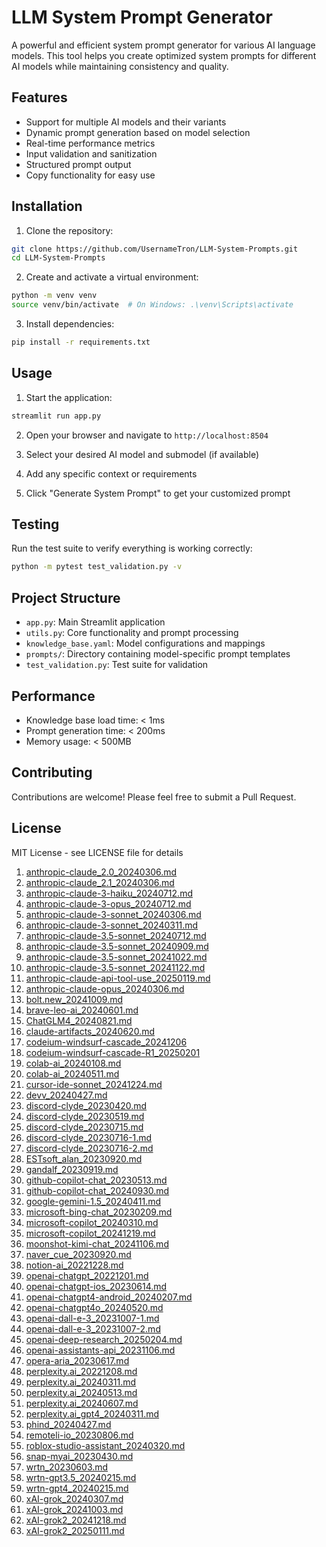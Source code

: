 # LLM System Prompt Generator

A powerful and efficient system prompt generator for various AI language models. This tool helps you create optimized system prompts for different AI models while maintaining consistency and quality.

## Features

- Support for multiple AI models and their variants
- Dynamic prompt generation based on model selection
- Real-time performance metrics
- Input validation and sanitization
- Structured prompt output
- Copy functionality for easy use

## Installation

1. Clone the repository:
```bash
git clone https://github.com/UsernameTron/LLM-System-Prompts.git
cd LLM-System-Prompts
```

2. Create and activate a virtual environment:
```bash
python -m venv venv
source venv/bin/activate  # On Windows: .\venv\Scripts\activate
```

3. Install dependencies:
```bash
pip install -r requirements.txt
```

## Usage

1. Start the application:
```bash
streamlit run app.py
```

2. Open your browser and navigate to `http://localhost:8504`

3. Select your desired AI model and submodel (if available)

4. Add any specific context or requirements

5. Click "Generate System Prompt" to get your customized prompt

## Testing

Run the test suite to verify everything is working correctly:
```bash
python -m pytest test_validation.py -v
```

## Project Structure

- `app.py`: Main Streamlit application
- `utils.py`: Core functionality and prompt processing
- `knowledge_base.yaml`: Model configurations and mappings
- `prompts/`: Directory containing model-specific prompt templates
- `test_validation.py`: Test suite for validation

## Performance

- Knowledge base load time: < 1ms
- Prompt generation time: < 200ms
- Memory usage: < 500MB

## Contributing

Contributions are welcome! Please feel free to submit a Pull Request.

## License

MIT License - see LICENSE file for details

1. [anthropic-claude_2.0_20240306.md](./anthropic-claude_2.0_20240306.md)
2. [anthropic-claude_2.1_20240306.md](./anthropic-claude_2.1_20240306.md)
3. [anthropic-claude-3-haiku_20240712.md](./anthropic-claude-3-haiku_20240712.md)
4. [anthropic-claude-3-opus_20240712.md](./anthropic-claude-3-opus_20240712.md)
5. [anthropic-claude-3-sonnet_20240306.md](./anthropic-claude-3-sonnet_20240306.md)
6. [anthropic-claude-3-sonnet_20240311.md](./anthropic-claude-3-sonnet_20240311.md)
7. [anthropic-claude-3.5-sonnet_20240712.md](./anthropic-claude-3.5-sonnet_20240712.md)
8. [anthropic-claude-3.5-sonnet_20240909.md](./anthropic-claude-3.5-sonnet_20240909.md)
9. [anthropic-claude-3.5-sonnet_20241022.md](./anthropic-claude-3.5-sonnet_20241022.md)
10. [anthropic-claude-3.5-sonnet_20241122.md](./anthropic-claude-3.5-sonnet_20241122.md)
11. [anthropic-claude-api-tool-use_20250119.md](./anthropic-claude-api-tool-use_20250119.md)
12. [anthropic-claude-opus_20240306.md](./anthropic-claude-opus_20240306.md)
13. [bolt.new_20241009.md](./bolt.new_20241009.md)
14. [brave-leo-ai_20240601.md](./brave-leo-ai_20240601.md)
15. [ChatGLM4_20240821.md](./ChatGLM4_20240821.md)
16. [claude-artifacts_20240620.md](./claude-artifacts_20240620.md)
17. [codeium-windsurf-cascade_20241206](./codeium-windsurf-cascade_20241206.md)
18. [codeium-windsurf-cascade-R1_20250201](./codeium-windsurf-cascade-R1_20250201.md)
19. [colab-ai_20240108.md](./colab-ai_20240108.md)
20. [colab-ai_20240511.md](./colab-ai_20240511.md)
21. [cursor-ide-sonnet_20241224.md](./cursor-ide-sonnet_20241224.md)
22. [devv_20240427.md](./devv_20240427.md)
23. [discord-clyde_20230420.md](./discord-clyde_20230420.md)
24. [discord-clyde_20230519.md](./discord-clyde_20230519.md)
25. [discord-clyde_20230715.md](./discord-clyde_20230715.md)
26. [discord-clyde_20230716-1.md](./discord-clyde_20230716-1.md)
27. [discord-clyde_20230716-2.md](./discord-clyde_20230716-2.md)
28. [ESTsoft_alan_20230920.md](./ESTsoft-alan_20230920.md)
29. [gandalf_20230919.md](./gandalf_20230919.md)
30. [github-copilot-chat_20230513.md](./github-copilot-chat_20230513.md)
31. [github-copilot-chat_20240930.md](./github-copilot-chat_20240930.md)
32. [google-gemini-1.5_20240411.md](./google-gemini-1.5_20240411.md)
33. [microsoft-bing-chat_20230209.md](./microsoft-bing-chat_20230209.md)
34. [microsoft-copilot_20240310.md](./microsoft-copilot_20240310.md)
35. [microsoft-copilot_20241219.md](./microsoft-copilot_20241219.md)
36. [moonshot-kimi-chat_20241106.md](./moonshot-kimi-chat_20241106.md)
37. [naver_cue_20230920.md](./naver-cue_20230920.md)
38. [notion-ai_20221228.md](./notion-ai_20221228.md)
39. [openai-chatgpt_20221201.md](./openai-chatgpt_20221201.md)
40. [openai-chatgpt-ios_20230614.md](./openai-chatgpt-ios_20230614.md)
41. [openai-chatgpt4-android_20240207.md](./openai-chatgpt4-android_20240207.md)
42. [openai-chatgpt4o_20240520.md](openai-chatgpt4o_20240520.md)
43. [openai-dall-e-3_20231007-1.md](./openai-dall-e-3_20231007-1.md)
44. [openai-dall-e-3_20231007-2.md](./openai-dall-e-3_20231007-2.md)
45. [openai-deep-research_20250204.md](./openai-deep-research_20250204.md)
46. [openai-assistants-api_20231106.md](./openai-assistants-api_20231106.md)
47. [opera-aria_20230617.md](./opera-aria_20230617.md)
48. [perplexity.ai_20221208.md](./perplexity.ai_20221208.md)
49. [perplexity.ai_20240311.md](./perplexity.ai_20240311.md)
50. [perplexity.ai_20240513.md](./perplexity.ai_20240513.md)
51. [perplexity.ai_20240607.md](./perplexity.ai_20240607.md)
52. [perplexity.ai_gpt4_20240311.md](./perplexity.ai_gpt4_20240311.md)
53. [phind_20240427.md](./phind_20240427.md)
54. [remoteli-io_20230806.md](./remoteli-io_20230806.md)
55. [roblox-studio-assistant_20240320.md](./roblox-studio-assistant_20240320.md)
56. [snap-myai_20230430.md](./snap-myai_20230430.md)
57. [wrtn_20230603.md](./wrtn_20230603.md)
58. [wrtn-gpt3.5_20240215.md](./wrtn-gpt3.5_20240215.md)
59. [wrtn-gpt4_20240215.md](./wrtn-gpt4_20240215.md)
60. [xAI-grok_20240307.md](./xAI-grok_20240307.md)
61. [xAI-grok_20241003.md](./xAI-grok_20241003.md)
62. [xAI-grok2_20241218.md](./xAI-grok2_20241218.md)
63. [xAI-grok2_20250111.md](./xAI-grok2_20250111.md)
